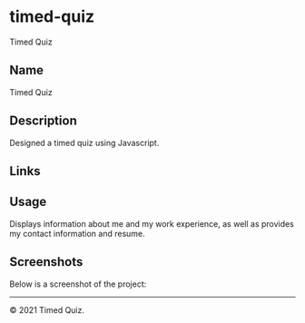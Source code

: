 # timed-quiz
Timed Quiz

## Name
Timed Quiz


## Description
Designed a timed quiz using Javascript.


## Links
<!-- [Source Code](https://github.com/asantercureton/personal-portfolio/)


[Description Link](https://asantercureton.github.io/personal-portfolio/) -->


## Usage
Displays information about me and my work experience, as well as provides my contact information and resume.


## Screenshots
Below is a screenshot of the project:

<!-- ![Image of html](./images/ppw1.jpg)


![Image of html](./images/ppw2.jpg) -->


---
© 2021 Timed Quiz.